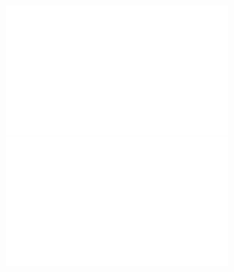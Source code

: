 ![](https://github.com/Suff99/github-stats/blob/master/generated/overview.svg)
![](https://github.com/Suff99/github-stats/blob/master/generated/languages.svg)

